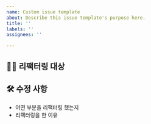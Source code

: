 ```yaml
---
name: Custom issue template
about: Describe this issue template's purpose here.
title: ''
labels: ''
assignees: ''

---
```


## 🙋‍♂️ 리팩터링 대상 <!-- 리팩터링할 기능에 대한 간략한 설명 -->

## 🛠 수정 사항 <!-- 리팩터링한 부분에 대한 자세한 설명 -->
- 어떤 부분을 리팩터링 했는지
- 리팩터링을 한 이유
